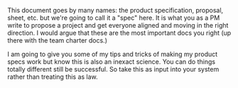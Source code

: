 This document goes by many names: the product specification, proposal, sheet, etc. but we're going to call it a "spec" here. It is what you as a PM write to propose a project and get everyone aligned and moving in the right direction. I would argue that these are the most important docs you right (up there with the team charter docs.)

I am going to give you some of my tips and tricks of making my product specs work but know this is also an inexact science. You can do things totally different still be successful. So take this as input into your system rather than treating this as law.